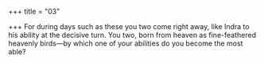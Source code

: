 +++
title = "03"

+++
For during days such as these you two come right away, like Indra to his  ability at the decisive turn.
You two, born from heaven as fine-feathered heavenly birds—by which  one of your abilities do you become the most able?
